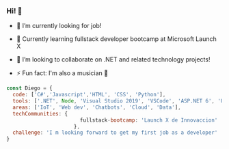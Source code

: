 ### Hi! 👋 

- 🔭 I’m currently looking for job!  
- 🌱 Currently learning fullstack developer bootcamp at Microsoft Launch X
- 👯 I’m looking to collaborate on .NET and related technology projects! 

- ⚡ Fun fact: I'm also a musician 🤘

```js
const Diego = {
  code: ['C#','Javascript','HTML', 'CSS', 'Python'], 
  tools: ['.NET', Node, 'Visual Studio 2019', 'VSCode', 'ASP.NET 6', 'Unity'],
  areas: ['IoT', 'Web dev', 'Chatbots', 'Cloud', 'Data'],
  techCommunities: {
                        fullstack-bootcamp: 'Launch X de Innovaccion'
                      },
  challenge: 'I m looking forward to get my first job as a developer'
}
```

